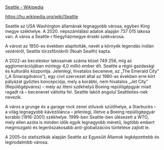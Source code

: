 [Seattle - Wikipedia](https://en.wikipedia.org/wiki/Seattle)

https://hu.wikipedia.org/wiki/Seattle

Seattle az USA Washington államának legnagyobb városa, egyben King megye székhelye. A 2020. népszámlálási adatok alapján
737 015 lakosa van. A város a Seattle-i főegyházmegye érseki székvárosa.

A várost az 1850-es években alapították, nevét a környék legendás indián vezéréről, Seattle törzsfőnökről
(Noah Sealth) kapta.

A 2022-as becsléskor lakosainak száma közel 749 256, míg az agglomerációjában mintegy 4,0 millió ember élt.
Seattle a régió gazdasági és kulturális központja. Jelenlegi, hivatalos beceneve,
az „The Emerald City” („A Smaragdváros”), egy civil szervezet által az 1980-as években erre kiírt pályázat győztes
koncepciója, mely a korábbi, nem hivatalos „Jet City” (Repülőgépváros) – mely az itteni székhelyű Boeing repülőgépgyár
miatt ragadt rá – becenevet váltotta fel. Seattle lakóit angolul Seattleites-nek nevezik.

A város a grunge és a garage rock zenei stílusok szülőhelye, a Starbucks – a világ legnagyobb kávézólánca – jelenlegi,
illetve a Boeing repülőgépgyár korábbi (1916-2001) székhelye.
1999-ben Seattle-ben ülésezett a WTO, mely ellen azóta is minden idők egyik legnagyobb méretű, legtöbb embert megmozgató
és legerőszakosabb anti-globalizációs tüntetése zajlott le.

A 2005-ös statisztikák alapján Seattle az Egyesült Államok legképzettebb és legirodalmibb városa.
